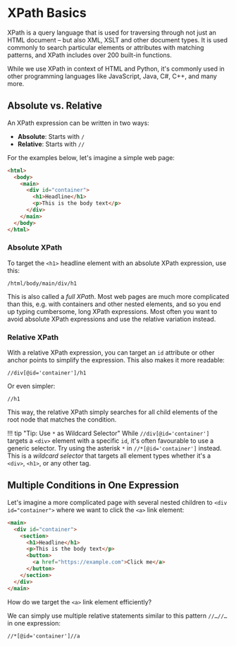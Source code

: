 # XPath Basics
XPath is a query language that is used for traversing through not just an HTML document – but also XML, XSLT and other document types. It is used commonly to search particular elements or attributes with matching patterns, and XPath includes over 200 built-in functions.

While we use XPath in context of HTML and Python, it's commonly used in other programming languages like JavaScript, Java, C#, C++, and many more.

## Absolute vs. Relative
An XPath expression can be written in two ways:

* **Absolute**: Starts with `/`
* **Relative**: Starts with `//`

For the examples below, let's imagine a simple web page:

```html
<html>
  <body>
    <main>
      <div id="container">
        <h1>Headline</h1>
        <p>This is the body text</p>
      </div>
    </main>
  </body>
</html>
```

### Absolute XPath
To target the `<h1>` headline element with an absolute XPath expression, use this:

```text title=""
/html/body/main/div/h1
```

This is also called a _full XPath_. Most web pages are much more complicated than this, e.g. with containers and other nested elements, and so you end up typing cumbersome, long XPath expressions. Most often you want to avoid absolute XPath expressions and use the relative variation instead.

### Relative XPath
With a relative XPath expression, you can target an `id` attribute or other anchor points to simplify the expression. This also makes it more readable:

```text title=""
//div[@id='container']/h1
```

Or even simpler:

```text title=""
//h1
```

This way, the relative XPath simply searches for all child elements of the root node that matches the condition.

!!! tip "Tip: Use `*` as Wildcard Selector"
    While `//div[@id='container']` targets a `<div>` element with a specific `id`, it's often favourable to use a generic selector. Try using the asterisk `*` in `//*[@id='container']` instead. This is a _wildcard selector_ that targets all element types whether it's a `<div>`, `<h1>`, or any other tag.

## Multiple Conditions in One Expression
Let's imagine a more complicated page with several nested children to `<div id="container">` where we want to click the `<a>` link element:

```html
<main>
  <div id="container">
    <section>
      <h1>Headline</h1>
      <p>This is the body text</p>
      <button>
        <a href="https://example.com">Click me</a>
      </button>
    </section>
  </div>
</main>
```

How do we target the `<a>` link element efficiently?

We can simply use multiple relative statements similar to this pattern `//…//…` in one expression:

```text title=""
//*[@id='container']//a
```
